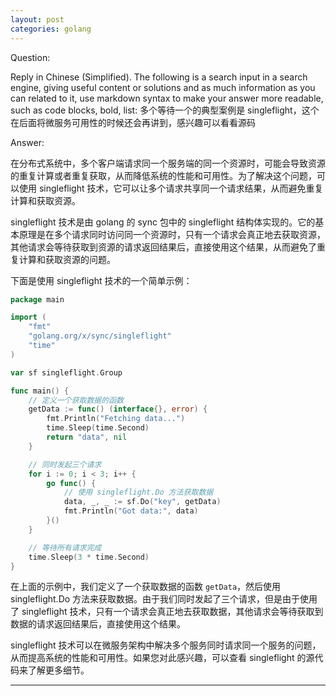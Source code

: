 ```yaml
---
layout: post
categories: golang
---
```

Question:

Reply in Chinese (Simplified).
The following is a search input in a search engine, giving useful content or solutions and as much information as you can related to it, use markdown syntax to make your answer more readable, such as code blocks, bold, list:
多个等待一个的典型案例是 singleflight，这个在后面将微服务可用性的时候还会再讲到，感兴趣可以看看源码

Answer:

在分布式系统中，多个客户端请求同一个服务端的同一个资源时，可能会导致资源的重复计算或者重复获取，从而降低系统的性能和可用性。为了解决这个问题，可以使用 singleflight 技术，它可以让多个请求共享同一个请求结果，从而避免重复计算和获取资源。

singleflight 技术是由 golang 的 sync 包中的 singleflight 结构体实现的。它的基本原理是在多个请求同时访问同一个资源时，只有一个请求会真正地去获取资源，其他请求会等待获取到资源的请求返回结果后，直接使用这个结果，从而避免了重复计算和获取资源的问题。

下面是使用 singleflight 技术的一个简单示例：

```go
package main

import (
	"fmt"
	"golang.org/x/sync/singleflight"
	"time"
)

var sf singleflight.Group

func main() {
	// 定义一个获取数据的函数
	getData := func() (interface{}, error) {
		fmt.Println("Fetching data...")
		time.Sleep(time.Second)
		return "data", nil
	}

	// 同时发起三个请求
	for i := 0; i < 3; i++ {
		go func() {
			// 使用 singleflight.Do 方法获取数据
			data, _, _ := sf.Do("key", getData)
			fmt.Println("Got data:", data)
		}()
	}

	// 等待所有请求完成
	time.Sleep(3 * time.Second)
}
```

在上面的示例中，我们定义了一个获取数据的函数 `getData`，然后使用 singleflight.Do 方法来获取数据。由于我们同时发起了三个请求，但是由于使用了 singleflight 技术，只有一个请求会真正地去获取数据，其他请求会等待获取到数据的请求返回结果后，直接使用这个结果。

singleflight 技术可以在微服务架构中解决多个服务同时请求同一个服务的问题，从而提高系统的性能和可用性。如果您对此感兴趣，可以查看 singleflight 的源代码来了解更多细节。

<hr/>

